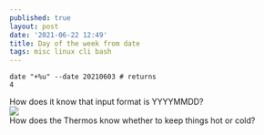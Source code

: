 ```yaml
---
published: true
layout: post
date: '2021-06-22 12:49'
title: Day of the week from date
tags: misc linux cli bash 
---
```

    date "+%u" --date 20210603 # returns
    4
    
How does it know that input format is YYYYMMDD?  
<img src="https://images.weserv.nl/?url=https://i.imgur.com/RHfwtAx.png#sNAqSo9htNeLSbT" style="mix-blend-mode: multiply;">  
How does the Thermos know whether to keep things hot or cold?  
